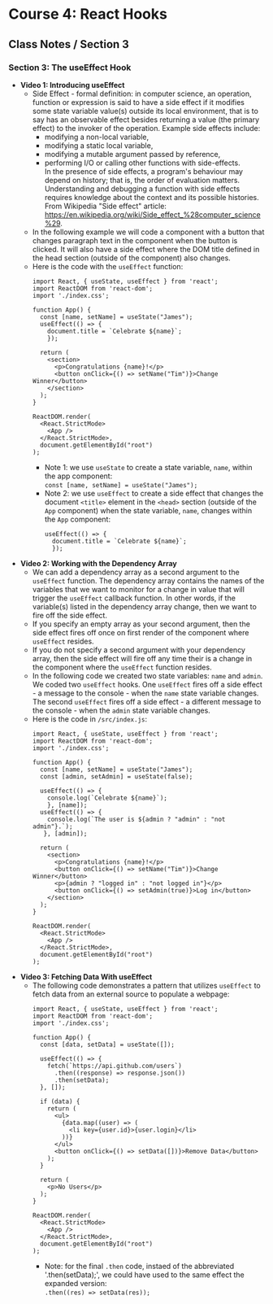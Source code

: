 # Course 4: React Hooks
## Class Notes / Section 3

### Section 3: The useEffect Hook
- __Video 1: Introducing useEffect__
  - Side Effect - formal definition: in computer science, an operation, function or expression is said to have a side effect if it modifies some state variable value(s) outside its local environment, that is to say has an observable effect besides returning a value (the primary effect) to the invoker of the operation. Example side effects include:
    - modifying a non-local variable, 
    - modifying a static local variable, 
    - modifying a mutable argument passed by reference, 
    - performing I/O or calling other functions with side-effects.    
In the presence of side effects, a program's behaviour may depend on history; that is, the order of evaluation matters. Understanding and debugging a function with side effects requires knowledge about the context and its possible histories. From Wikipedia "Side effect" article: <https://en.wikipedia.org/wiki/Side_effect_%28computer_science%29>.
  - In the following example we will code a component with a button that changes paragraph text in the component when the button is clicked. It will also have a side effect where the DOM title defined in the head section (outside of the component) also changes.
  - Here is the code with the `useEffect` function:
    ```
    import React, { useState, useEffect } from 'react';
    import ReactDOM from 'react-dom';
    import './index.css';

    function App() {
      const [name, setName] = useState("James");
      useEffect(() => {
        document.title = `Celebrate ${name}`;
        });

      return (
        <section>
          <p>Congratulations {name}!</p>
          <button onClick={() => setName("Tim")}>Change Winner</button>
        </section>
      );
    }

    ReactDOM.render(
      <React.StrictMode>
        <App />
      </React.StrictMode>,
      document.getElementById("root")
    );
    ```
    - Note 1: we use `useState` to create a state variable, `name`, within the app component:   
      `const [name, setName] = useState("James");`
    - Note 2: we use `useEffect` to create a side effect that changes the document `<title>` element in the `<head>` section (outside of the `App` component) when the state variable, `name`, changes within the `App` component:    
      ```
      useEffect(() => {
        document.title = `Celebrate ${name}`;
        });
      ```
- __Video 2: Working with the Dependency Array__
  - We can add a dependency array as a second argument to the `useEffect` function. The dependency array contains the names of the variables that we want to monitor for a change in value that will trigger the `useEffect` callback function. In other words, if the variable(s) listed in the dependency array change, then we want to fire off the side effect.
  - If you specify an empty array as your second argument, then the side effect fires off once on first render of the component where `useEffect` resides.
  - If you do not specify a second argument with your dependency array, then the side effect will fire off any time their is a change in the component where the `useEffect` function resides.
  - In the following code we created two state variables: `name` and `admin`. We coded two `useEffect` hooks. One `useEffect` fires off a side effect - a message to the console - when the `name` state variable changes. The second `useEffect` fires off a side effect - a different message to the console - when the `admin` state variable changes.
  - Here is the code in `/src/index.js`:
    ```
    import React, { useState, useEffect } from 'react';
    import ReactDOM from 'react-dom';
    import './index.css';

    function App() {
      const [name, setName] = useState("James");
      const [admin, setAdmin] = useState(false);
      
      useEffect(() => {
        console.log(`Celebrate ${name}`);
        }, [name]);
      useEffect(() => {
        console.log(`The user is ${admin ? "admin" : "not admin"}.`);
       }, [admin]);

      return (
        <section>
          <p>Congratulations {name}!</p>
          <button onClick={() => setName("Tim")}>Change Winner</button>
          <p>{admin ? "logged in" : "not logged in"}</p>
          <button onClick={() => setAdmin(true)}>Log in</button>
        </section>
      );
    }

    ReactDOM.render(
      <React.StrictMode>
        <App />
      </React.StrictMode>,
      document.getElementById("root")
    );
    ```
- __Video 3: Fetching Data With useEffect__
  - The following code demonstrates a pattern that utilizes `useEffect` to fetch data from an external source to populate a webpage:
    ```
    import React, { useState, useEffect } from 'react';
    import ReactDOM from 'react-dom';
    import './index.css';

    function App() {
      const [data, setData] = useState([]);

      useEffect(() => {
        fetch(`https://api.github.com/users`)
          .then((response) => response.json())
          .then(setData);
      }, []);

      if (data) {
        return (
          <ul>
            {data.map((user) => (
              <li key={user.id}>{user.login}</li>
            ))}
          </ul>
          <button onClick={() => setData([])}>Remove Data</button>
        );
      }

      return (
        <p>No Users</p>
      );
    }

    ReactDOM.render(
      <React.StrictMode>
        <App />
      </React.StrictMode>,
      document.getElementById("root")
    );
    ```
    - Note: for the final `.then` code, instaed of the abbreviated '.then(setData);', we could have used to the same effect the expanded version:   
      `.then((res) => setData(res));`
